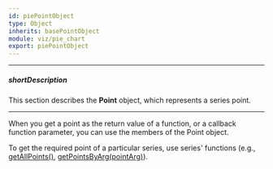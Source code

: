 ```yaml
---
id: piePointObject
type: Object
inherits: basePointObject
module: viz/pie_chart
export: piePointObject
---
```

---
##### shortDescription
This section describes the **Point** object, which represents a series point.

---
When you get a point as the return value of a function, or a callback function parameter, you can use the members of the Point object.

To get the required point of a particular series, use series' functions (e.g., [getAllPoints()](/api-reference/10%20UI%20Components/BaseChart/7%20Chart%20Elements/Series/3%20Methods/getAllPoints().md '/Documentation/ApiReference/UI_Components/dxPieChart/Chart_Elements/Series/Methods/#getAllPoints'), [getPointsByArg(pointArg)](/api-reference/10%20UI%20Components/BaseChart/7%20Chart%20Elements/Series/3%20Methods/getPointsByArg(pointArg).md '/Documentation/ApiReference/UI_Components/dxPieChart/Chart_Elements/Series/Methods/#getPointsByArgpointArg')).